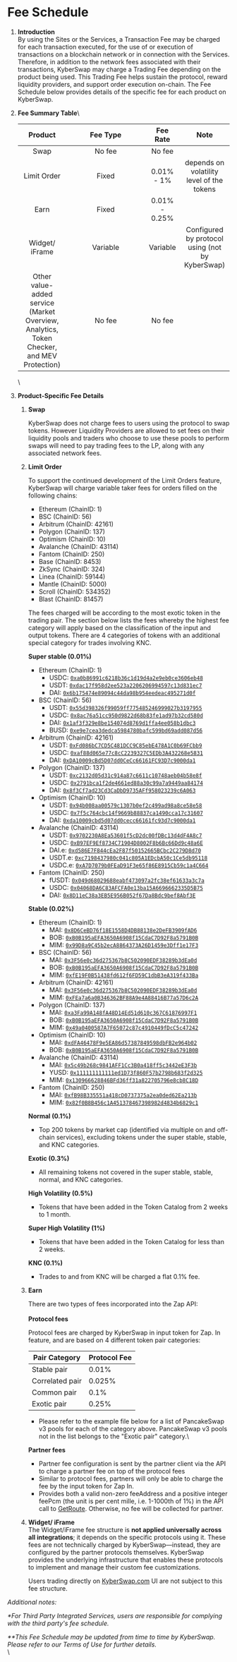 # Fee Schedule

1. **Introduction**\
   By using the Sites or the Services, a Transaction Fee may be charged for each transaction executed, for the use of or execution of transactions on a blockchain network or in connection with the Services. Therefore, in addition to the network fees associated with their transactions, KyberSwap may charge a Trading Fee depending on the product being used. This Trading Fee helps sustain the protocol, reward liquidity providers, and support order execution on-chain. The Fee Schedule below provides details of the specific fee for each product on KyberSwap.
2.  **Fee Summary Table**\


    <table><thead><tr><th align="center">Product</th><th width="163" align="center">Fee Type</th><th align="center">Fee Rate</th><th align="center" valign="middle">Note</th></tr></thead><tbody><tr><td align="center">Swap</td><td align="center">No fee</td><td align="center">No fee</td><td align="center" valign="middle"></td></tr><tr><td align="center">Limit Order</td><td align="center">Fixed</td><td align="center">0.01% - 1%</td><td align="center" valign="middle">depends on volatility level of the tokens</td></tr><tr><td align="center">Earn</td><td align="center">Fixed</td><td align="center">0.01% - 0.25%</td><td align="center" valign="middle"></td></tr><tr><td align="center">Widget/ iFrame</td><td align="center">Variable</td><td align="center">Variable</td><td align="center" valign="middle">Configured by protocol using (not by KyberSwap)</td></tr><tr><td align="center">Other value-added service (Market Overview, Analytics, Token Checker, and MEV Protection)</td><td align="center">No fee</td><td align="center">No fee</td><td align="center" valign="middle"></td></tr></tbody></table>

    \

3.  **Product-Specific Fee Details**

    1.  **Swap**

        KyberSwap does not charge fees to users using the protocol to swap tokens. However Liquidity Providers are allowed to set fees on their liquidity pools and traders who choose to use these pools to perform swaps will need to pay trading fees to the LP, along with any associated network fees.
    2.  **Limit Order**

        To support the continued development of the Limit Orders feature, KyberSwap will charge variable taker fees for orders filled on the following chains:

        * Ethereum (ChainID: 1)
        * BSC (ChainID: 56)
        * Arbitrum (ChainID: 42161)
        * Polygon (ChainID: 137)
        * Optimism (ChainID: 10)
        * Avalanche (ChainID: 43114)
        * Fantom (ChainID: 250)
        * Base (ChainID: 8453)
        * ZkSync (ChainID: 324)
        * Linea (ChainID: 59144)
        * Mantle (ChainID: 5000)
        * Scroll (ChainID: 534352)
        * Blast (ChainID: 81457)

        The fees charged will be according to the most exotic token in the trading pair. The section below lists the fees whereby the highest fee category will apply based on the classification of the input and output tokens. There are 4 categories of tokens with an additional special category for trades involving KNC.

        **Super stable (0.01%)**

        * Ethereum (ChainID: 1)
          * USDC: [`0xa0b86991c6218b36c1d19d4a2e9eb0ce3606eb48`](https://etherscan.io/address/0xa0b86991c6218b36c1d19d4a2e9eb0ce3606eb48)
          * USDT: [`0xdac17f958d2ee523a2206206994597c13d831ec7`](https://etherscan.io/address/0xdac17f958d2ee523a2206206994597c13d831ec7)
          * DAI: [`0x6b175474e89094c44da98b954eedeac495271d0f`](https://etherscan.io/address/0x6b175474e89094c44da98b954eedeac495271d0f)
        * BSC (ChainID: 56)
          * USDT: [`0x55d398326f99059ff775485246999027b3197955`](https://bscscan.com/address/0x55d398326f99059ff775485246999027b3197955)
          * USDC: [`0x8ac76a51cc950d9822d68b83fe1ad97b32cd580d`](https://bscscan.com/address/0x8ac76a51cc950d9822d68b83fe1ad97b32cd580d)
          * DAI: [`0x1af3f329e8be154074d8769d1ffa4ee058b1dbc3`](https://bscscan.com/address/0x1af3f329e8be154074d8769d1ffa4ee058b1dbc3)
          * BUSD: [`0xe9e7cea3dedca5984780bafc599bd69add087d56`](https://bscscan.com/address/0xe9e7cea3dedca5984780bafc599bd69add087d56)
        * Arbitrum (ChainID: 42161)
          * USDT: [`0xFd086bC7CD5C481DCC9C85ebE478A1C0b69FCbb9`](https://arbiscan.io/address/0xFd086bC7CD5C481DCC9C85ebE478A1C0b69FCbb9)
          * USDC: [`0xaf88d065e77c8cC2239327C5EDb3A432268e5831`](https://arbiscan.io/address/0xaf88d065e77c8cC2239327C5EDb3A432268e5831)
          * DAI: [`0xDA10009cBd5D07dd0CeCc66161FC93D7c9000da1`](https://arbiscan.io/address/0xDA10009cBd5D07dd0CeCc66161FC93D7c9000da1)
        * Polygon (ChainID: 137)
          * USDT: [`0xc2132d05d31c914a87c6611c10748aeb04b58e8f`](https://polygonscan.com/address/0xc2132d05d31c914a87c6611c10748aeb04b58e8f)
          * USDC: [`0x2791bca1f2de4661ed88a30c99a7a9449aa84174`](https://polygonscan.com/address/0x2791bca1f2de4661ed88a30c99a7a9449aa84174)
          * DAI: [`0x8f3Cf7ad23Cd3CaDbD9735AFf958023239c6A063`](https://polygonscan.com/address/0x8f3Cf7ad23Cd3CaDbD9735AFf958023239c6A063)
        * Optimism (ChainID: 10)
          * USDT: [`0x94b008aa00579c1307b0ef2c499ad98a8ce58e58`](https://optimistic.etherscan.io/address/0x94b008aa00579c1307b0ef2c499ad98a8ce58e58)
          * USDC: [`0x7f5c764cbc14f9669b88837ca1490cca17c31607`](https://optimistic.etherscan.io/address/0x7f5c764cbc14f9669b88837ca1490cca17c31607)
          * DAI: [`0xda10009cbd5d07dd0cecc66161fc93d7c9000da1`](https://optimistic.etherscan.io/address/0xda10009cbd5d07dd0cecc66161fc93d7c9000da1)
        * Avalanche (ChainID: 43114)
          * USDT: [`0x9702230A8Ea53601f5cD2dc00fDBc13d4dF4A8c7`](https://snowtrace.io/address/0x9702230A8Ea53601f5cD2dc00fDBc13d4dF4A8c7)
          * USDC: [`0xB97EF9Ef8734C71904D8002F8b6Bc66Dd9c48a6E`](https://snowtrace.io/address/0xB97EF9Ef8734C71904D8002F8b6Bc66Dd9c48a6E)
          * DAI.e: [`0xd586E7F844cEa2F87f50152665BCbc2C279D8d70`](https://snowtrace.io/address/0xd586E7F844cEa2F87f50152665BCbc2C279D8d70)
          * USDT.e: [`0xc7198437980c041c805A1EDcbA50c1Ce5db95118`](https://snowtrace.io/address/0xc7198437980c041c805A1EDcbA50c1Ce5db95118)
          * USDC.e: [`0xA7D7079b0FEaD91F3e65f86E8915Cb59c1a4C664`](https://snowtrace.io/address/0xA7D7079b0FEaD91F3e65f86E8915Cb59c1a4C664)
        * Fantom (ChainID: 250)
          * fUSDT: [`0x049d68029688eabf473097a2fc38ef61633a3c7a`](https://ftmscan.com/address/0x049d68029688eabf473097a2fc38ef61633a3c7a)
          * USDC: [`0x04068DA6C83AFCFA0e13ba15A6696662335D5B75`](https://ftmscan.com/address/0x04068DA6C83AFCFA0e13ba15A6696662335D5B75)
          * DAI: [`0x8D11eC38a3EB5E956B052f67Da8Bdc9bef8Abf3E`](https://ftmscan.com/address/0x8D11eC38a3EB5E956B052f67Da8Bdc9bef8Abf3E)

        **Stable (0.02%)**

        * Ethereum (ChainID: 1)
          * MAI: [`0x8D6CeBD76f18E1558D4DB88138e2DeFB3909fAD6`](https://etherscan.io/address/0x8D6CeBD76f18E1558D4DB88138e2DeFB3909fAD6)
          * BOB: [`0xB0B195aEFA3650A6908f15CdaC7D92F8a5791B0B`](https://etherscan.io/address/0xB0B195aEFA3650A6908f15CdaC7D92F8a5791B0B)
          * MIM: [`0x99D8a9C45b2ecA8864373A26D1459e3Dff1e17F3`](https://etherscan.io/address/0x99D8a9C45b2ecA8864373A26D1459e3Dff1e17F3)
        * BSC (ChainID: 56)
          * MAI: [`0x3F56e0c36d275367b8C502090EDF38289b3dEa0d`](https://bscscan.com/address/0x3F56e0c36d275367b8C502090EDF38289b3dEa0d)
          * BOB: [`0xB0B195aEFA3650A6908f15CdaC7D92F8a5791B0B`](https://bscscan.com/address/0xB0B195aEFA3650A6908f15CdaC7D92F8a5791B0B)
          * MIM: [`0xfE19F0B51438fd612f6FD59C1dbB3eA319f433Ba`](https://bscscan.com/address/0xfE19F0B51438fd612f6FD59C1dbB3eA319f433Ba)
        * Arbitrum (ChainID: 42161)
          * MAI: [`0x3F56e0c36d275367b8C502090EDF38289b3dEa0d`](https://arbiscan.io/address/0x3F56e0c36d275367b8C502090EDF38289b3dEa0d)
          * MIM: [`0xFEa7a6a0B346362BF88A9e4A88416B77a57D6c2A`](https://arbiscan.io/address/0xFEa7a6a0B346362BF88A9e4A88416B77a57D6c2A)
        * Polygon (ChainID: 137)
          * MAI: [`0xa3Fa99A148fA48D14Ed51d610c367C61876997F1`](https://polygonscan.com/address/0xa3Fa99A148fA48D14Ed51d610c367C61876997F1)
          * BOB: [`0xB0B195aEFA3650A6908f15CdaC7D92F8a5791B0B`](https://polygonscan.com/address/0xB0B195aEFA3650A6908f15CdaC7D92F8a5791B0B)
          * MIM: [`0x49a0400587A7F65072c87c4910449fDcC5c47242`](https://polygonscan.com/address/0x49a0400587A7F65072c87c4910449fDcC5c47242)
        * Optimism (ChainID: 10)
          * MAI: [`0xdFA46478F9e5EA86d57387849598dbFB2e964b02`](https://optimistic.etherscan.io/address/0xdFA46478F9e5EA86d57387849598dbFB2e964b02)
          * BOB: [`0xB0B195aEFA3650A6908f15CdaC7D92F8a5791B0B`](https://optimistic.etherscan.io/address/0xB0B195aEFA3650A6908f15CdaC7D92F8a5791B0B)
        * Avalanche (ChainID: 43114)
          * MAI: [`0x5c49b268c9841AFF1Cc3B0a418ff5c3442eE3F3b`](https://snowtrace.io/address/0x5c49b268c9841AFF1Cc3B0a418ff5c3442eE3F3b)
          * YUSD: [`0x111111111111ed1D73f860F57b2798b683f2d325`](https://snowtrace.io/address/0x111111111111ed1D73f860F57b2798b683f2d325)
          * MIM: [`0x130966628846BFd36ff31a822705796e8cb8C18D`](https://snowtrace.io/address/0x130966628846BFd36ff31a822705796e8cb8C18D)
        * Fantom (ChainID: 250)
          * MAI: [`0xfB98B335551a418cD0737375a2ea0ded62Ea213b`](https://ftmscan.com/address/0xfB98B335551a418cD0737375a2ea0ded62Ea213b)
          * MIM: [`0x82f0B8B456c1A451378467398982d4834b6829c1`](https://ftmscan.com/address/0x82f0B8B456c1A451378467398982d4834b6829c1)

        **Normal (0.1%)**

        * Top 200 tokens by market cap (identified via multiple on and off-chain services), excluding tokens under the super stable, stable, and KNC categories.

        **Exotic (0.3%)**

        * All remaining tokens not covered in the super stable, stable, normal, and KNC categories.

        **High Volatility (0.5%)**

        * Tokens that have been added in the Token Catalog from 2 weeks to 1 month.

        **Super High Volatility (1%)**

        * Tokens that have been added in the Token Catalog for less than 2 weeks.

        **KNC (0.1%)**

        * Trades to and from KNC will be charged a flat 0.1% fee.
    3.  **Earn**

        There are two types of fees incorporated into the Zap API:\
        \
        **Protocol fees**

        Protocol fees are charged by KyberSwap in input token for Zap. In feature, and are based on 4 different token pair categories:

        | Pair Category   | Protocol Fee |
        | --------------- | ------------ |
        | Stable pair     | 0.01%        |
        | Correlated pair | 0.025%       |
        | Common pair     | 0.1%         |
        | Exotic pair     | 0.25%        |

        * Please refer to the example file below for a list of PancakeSwap v3 pools for each of the category above. PancakeSwap v3 pools not in the list belongs to the "Exotic pair" category.\


        **Partner fees**

        * Partner fee configuration is sent by the partner client via the API to charge a partner fee on top of the protocol fees
        * Similar to protocol fees, partners will only be able to charge the fee by the input token for Zap In.
        * Provides both a valid non-zero feeAddress and a positive integer feePcm (the unit is per cent mille, i.e. 1-1000th of 1%) in the API call to [GetRoute](kyberswap-zap-as-a-service/kyberswap-zap-as-a-service-zaas-api/zaas-http-api.md#get-route). Otherwise, no fee will be collected for partner.
    4.  **Widget/ iFrame**\
        The Widget/iFrame fee structure is **not applied universally across all integrations**; it depends on the specific protocols using it. These fees are not technically charged by KyberSwap—instead, they are configured by the partner protocols themselves. KyberSwap provides the underlying infrastructure that enables these protocols to implement and manage their custom fee customizations.

        Users trading directly on [KyberSwap.com](http://kyberswap.com/) UI are not subject to this fee structure.



_Additional notes:_

_\*For Third Party Integrated Services, users are responsible for complying with the third party's fee schedule._

_\*\*This Fee Schedule may be updated from time to time by KyberSwap. Please refer to our Terms of Use for further details._\
\
